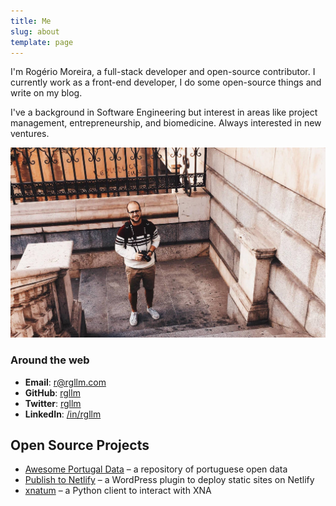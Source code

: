 ```yaml
---
title: Me
slug: about
template: page
---
```


I'm Rogério Moreira, a full-stack developer and open-source contributor. I currently work as a front-end developer, I do some open-source things and write on my blog.

I've a background in Software Engineering but interest in areas like project management, entrepreneurship, and biomedicine. Always interested in new ventures.

![Me](../images/rogerio-full.jpg)

### Around the web

- **Email**: [r@rgllm.com](mailto:r[AT]rgllm[DOT]com)
- **GitHub**: [rgllm](https://github.com/rgllm/)
- **Twitter**: [rgllm](https://twitter.com/rgllm/)
- **LinkedIn**: [/in/rgllm](https://linkedin.com/in/rgllm/)

## Open Source Projects

- [Awesome Portugal Data](https://github.com/rgllm/awesome-portugal-data/) – a repository of portuguese open data
- [Publish to Netlify](https://wordpress.org/plugins/publish-to-netlify/) – a WordPress plugin to deploy static sites on Netlify
- [xnatum](https://pypi.org/project/xnatum/) – a Python client to interact with XNA
